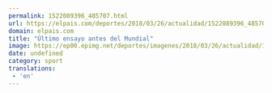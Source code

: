 ```yaml
---
permalink: 1522089396_485707.html
url: https://elpais.com/deportes/2018/03/26/actualidad/1522089396_485707.html#?ref=rss&format=simple&link=link
domain: elpais.com
title: "Último ensayo antes del Mundial"
image: https://ep00.epimg.net/deportes/imagenes/2018/03/26/actualidad/1522089396_485707_1522091320_rrss_normal.jpg
date: undefined
category: sport
translations: 
 - 'en'
---
```


